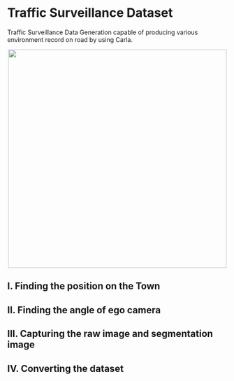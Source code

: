 # Traffic Surveillance Dataset
Traffic Surveillance Data Generation capable of producing various environment record on road by using Carla.

<center><img src="traffic_surveillance_intersection.gif" width="500" /></center>


## I. Finding the position on the Town

## II. Finding the angle of ego camera

## III. Capturing the raw image and segmentation image

## IV. Converting the dataset
